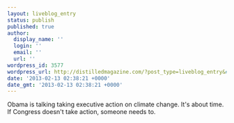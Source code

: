 ```yaml
---
layout: liveblog_entry
status: publish
published: true
author:
  display_name: ''
  login: ''
  email: ''
  url: ''
wordpress_id: 3577
wordpress_url: http://distilledmagazine.com/?post_type=liveblog_entry&#038;p=3577
date: '2013-02-13 02:38:21 +0000'
date_gmt: '2013-02-13 02:38:21 +0000'
---
```

<p>Obama is talking taking executive action on climate change. It's about time. If Congress doesn't take action, someone needs to.</p>
